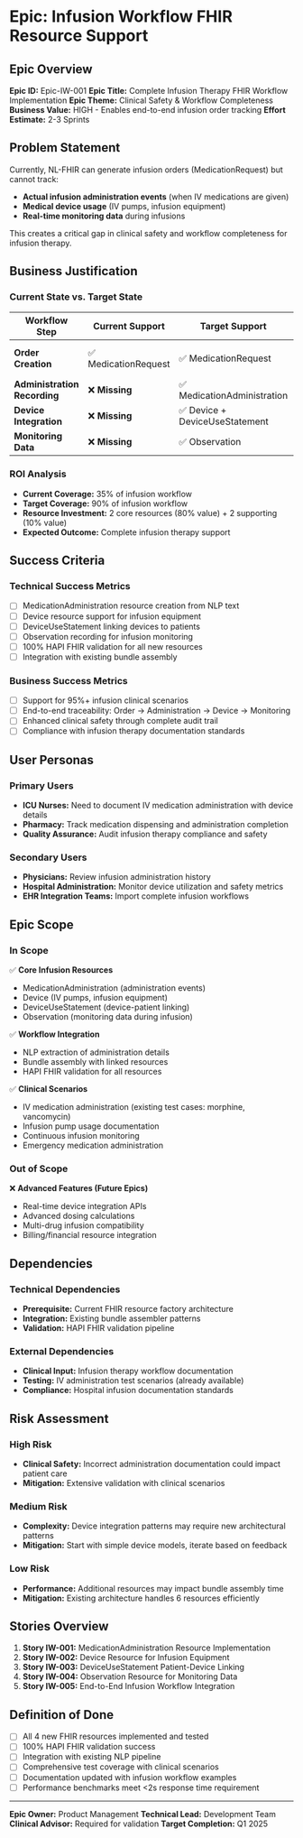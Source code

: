 # Epic: Infusion Workflow FHIR Resource Support

## Epic Overview
**Epic ID:** Epic-IW-001
**Epic Title:** Complete Infusion Therapy FHIR Workflow Implementation
**Epic Theme:** Clinical Safety & Workflow Completeness
**Business Value:** HIGH - Enables end-to-end infusion order tracking
**Effort Estimate:** 2-3 Sprints

## Problem Statement
Currently, NL-FHIR can generate infusion orders (MedicationRequest) but cannot track:
- **Actual infusion administration events** (when IV medications are given)
- **Medical device usage** (IV pumps, infusion equipment)
- **Real-time monitoring data** during infusions

This creates a critical gap in clinical safety and workflow completeness for infusion therapy.

## Business Justification
### Current State vs. Target State

| Workflow Step | Current Support | Target Support | Business Impact |
|---------------|----------------|----------------|-----------------|
| **Order Creation** | ✅ MedicationRequest | ✅ MedicationRequest | Order generation complete |
| **Administration Recording** | ❌ **Missing** | ✅ MedicationAdministration | **CRITICAL GAP** |
| **Device Integration** | ❌ **Missing** | ✅ Device + DeviceUseStatement | **CRITICAL GAP** |
| **Monitoring Data** | ❌ **Missing** | ✅ Observation | Enhanced safety |

### ROI Analysis
- **Current Coverage:** 35% of infusion workflow
- **Target Coverage:** 90% of infusion workflow
- **Resource Investment:** 2 core resources (80% value) + 2 supporting (10% value)
- **Expected Outcome:** Complete infusion therapy support

## Success Criteria
### Technical Success Metrics
- [ ] MedicationAdministration resource creation from NLP text
- [ ] Device resource support for infusion equipment
- [ ] DeviceUseStatement linking devices to patients
- [ ] Observation recording for infusion monitoring
- [ ] 100% HAPI FHIR validation for all new resources
- [ ] Integration with existing bundle assembly

### Business Success Metrics
- [ ] Support for 95%+ infusion clinical scenarios
- [ ] End-to-end traceability: Order → Administration → Device → Monitoring
- [ ] Enhanced clinical safety through complete audit trail
- [ ] Compliance with infusion therapy documentation standards

## User Personas
### Primary Users
- **ICU Nurses:** Need to document IV medication administration with device details
- **Pharmacy:** Track medication dispensing and administration completion
- **Quality Assurance:** Audit infusion therapy compliance and safety

### Secondary Users
- **Physicians:** Review infusion administration history
- **Hospital Administration:** Monitor device utilization and safety metrics
- **EHR Integration Teams:** Import complete infusion workflows

## Epic Scope
### In Scope
✅ **Core Infusion Resources**
- MedicationAdministration (administration events)
- Device (IV pumps, infusion equipment)
- DeviceUseStatement (device-patient linking)
- Observation (monitoring data during infusion)

✅ **Workflow Integration**
- NLP extraction of administration details
- Bundle assembly with linked resources
- HAPI FHIR validation for all resources

✅ **Clinical Scenarios**
- IV medication administration (existing test cases: morphine, vancomycin)
- Infusion pump usage documentation
- Continuous infusion monitoring
- Emergency medication administration

### Out of Scope
❌ **Advanced Features (Future Epics)**
- Real-time device integration APIs
- Advanced dosing calculations
- Multi-drug infusion compatibility
- Billing/financial resource integration

## Dependencies
### Technical Dependencies
- **Prerequisite:** Current FHIR resource factory architecture
- **Integration:** Existing bundle assembler patterns
- **Validation:** HAPI FHIR validation pipeline

### External Dependencies
- **Clinical Input:** Infusion therapy workflow documentation
- **Testing:** IV administration test scenarios (already available)
- **Compliance:** Hospital infusion documentation standards

## Risk Assessment
### High Risk
- **Clinical Safety:** Incorrect administration documentation could impact patient care
- **Mitigation:** Extensive validation with clinical scenarios

### Medium Risk
- **Complexity:** Device integration patterns may require new architectural patterns
- **Mitigation:** Start with simple device models, iterate based on feedback

### Low Risk
- **Performance:** Additional resources may impact bundle assembly time
- **Mitigation:** Existing architecture handles 6 resources efficiently

## Stories Overview
1. **Story IW-001:** MedicationAdministration Resource Implementation
2. **Story IW-002:** Device Resource for Infusion Equipment
3. **Story IW-003:** DeviceUseStatement Patient-Device Linking
4. **Story IW-004:** Observation Resource for Monitoring Data
5. **Story IW-005:** End-to-End Infusion Workflow Integration

## Definition of Done
- [ ] All 4 new FHIR resources implemented and tested
- [ ] 100% HAPI FHIR validation success
- [ ] Integration with existing NLP pipeline
- [ ] Comprehensive test coverage with clinical scenarios
- [ ] Documentation updated with infusion workflow examples
- [ ] Performance benchmarks meet <2s response time requirement

---
**Epic Owner:** Product Management
**Technical Lead:** Development Team
**Clinical Advisor:** Required for validation
**Target Completion:** Q1 2025